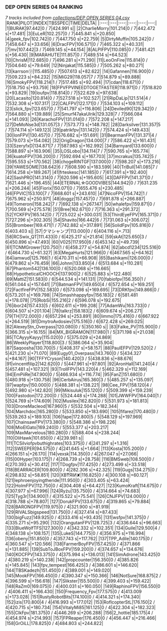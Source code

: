 ### DEP OPEN SERIES 04 RANKING
*7 tracks included from [collections/DEP OPEN SERIES 04.csv](/collections/DEP%20OPEN%20SERIES%2004.csv)*
|RANK|PILOT|INDEX|TBSSPEC|TIME|DELTA|
|:---:|:---|:---:|:---:|:---:|---:|
|1|BURAK|97.442|0 / 7|424.991 s||
|2|CharlieMorry|101.214|0 / 7|442.472 s|+17.481|
|3|EuLeR|102.257|0 / 7|445.841 s|+20.850|
|4|geek_fpv|102.742|0 / 7|447.750 s|+22.759|
|5|DirtyMuffin|105.242|0 / 7|458.647 s|+33.656|
|6|DracFPV|106.571|0 / 7|465.322 s|+40.331|
|7|mv|107.442|3 / 7|469.145 s|+44.154|
|8|ALPIFPV|110.085|0 / 7|481.421 s|+56.430|
|9|MARAHUTE|111.857|0 / 7|489.514 s|+64.523|
|10|ChrisM|112.685|0 / 7|496.281 s|+71.290|
|11|LeoOnFire|115.814|0 / 7|504.640 s|+79.649|
|12|Ninjakat|115.585|0 / 7|505.262 s|+80.271|
|13|karrson㋡|115.485|0 / 7|507.613 s|+82.622|
|14|Gafannen|116.900|0 / 7|509.223 s|+84.232|
|15|MiG29|118.057|7 / 7|514.879 s|+89.888|
|16|SmokyFPV|118.214|1 / 7|517.485 s|+92.494|
|17|cdan|118.671|0 / 7|518.750 s|+93.759|
|18|FPVFPVINEEDTOGETFASTER|118.971|0 / 7|518.820 s|+93.829|
|19|loufpv|118.814|0 / 7|522.629 s|+97.638|
|20|Lacasito|120.814|0 / 7|527.518 s|+102.527|
|21|RipDaLip|121.514|4 / 7|532.308 s|+107.317|
|22|CALFPV|122.171|0 / 7|534.103 s|+109.112|
|23|slick_fpv|123.657|0 / 7|541.797 s|+116.806|
|24|Deviled90|129.342|0 / 7|564.880 s|+139.889|
|25|Smurf47akaUlrik|129.328|7 / 7|566.084 s|+141.093|
|26|KarachoFPV|131.014|0 / 7|572.208 s|+147.217|
|27|DeMoNse3d|131.057|3 / 7|573.773 s|+148.782|
|28|Darksilver|131.357|5 / 7|574.114 s|+149.123|
|29|patrikfpv|131.142|0 / 7|574.424 s|+149.433|
|30|IonFPV|130.457|0 / 7|576.682 s|+151.691|
|31|BearmanFPV|131.371|4 / 7|579.073 s|+154.082|
|32|OrigDragon|134.000|7 / 7|586.422 s|+161.431|
|33|SzeryfxD|134.871|7 / 7|587.983 s|+162.992|
|34|Barnyard|133.600|0 / 7|588.897 s|+163.906|
|35|LOSLobo|134.114|7 / 7|590.765 s|+165.774|
|36|kuatoFPV|136.200|0 / 7|592.694 s|+167.703|
|37|mcrakus|135.742|5 / 7|595.553 s|+170.562|
|38|chogeRINTGF|137.000|0 / 7|598.207 s|+173.216|
|39|YAWESOME|138.642|6 / 7|608.590 s|+183.599|
|40|TriBull|141.085|7 / 7|614.258 s|+189.267|
|41|frteskesc|141.185|0 / 7|617.391 s|+192.400|
|42|SashPRO|141.314|0 / 7|620.596 s|+195.605|
|43|DAFFPV|141.371|0 / 7|621.446 s|+196.455|
|44|ETERNAL☆GOODVIBES|144.942|0 / 7|631.235 s|+206.244|
|45|Fiorix|150.071|0 / 7|655.476 s|+230.485|
|46|FPVlC|153.100|7 / 7|668.601 s|+243.610|
|47|NicoFPV|154.742|1 / 7|675.962 s|+250.971|
|48|doggz|157.457|0 / 7|691.878 s|+266.887|
|49|Tomeroni|158.242|7 / 7|692.138 s|+267.147|
|50|whalefpv|159.871|0 / 7|700.569 s|+275.578|
|51|Bree|162.671|0 / 7|716.363 s|+291.372|
|52|YCKFPV|165.142|0 / 7|725.022 s|+300.031|
|53|ThirdEyeFPV|165.371|0 / 7|727.296 s|+302.305|
|54|Shavito|166.442|6 / 7|731.063 s|+306.072|
|55|Brombeer|169.471|1 / 7|742.882 s|+317.891|
|56|SolidFpv|105.816|0 / 6|403.403 s||
|57|クマシャンプ|113.000|0 / 6|404.116 s|+.713|
|58|RCSwix_QT|111.433|0 / 6|425.217 s|+21.814|
|59|skAt|125.650|3 / 6|450.896 s|+47.493|
|60|V025|117.950|6 / 6|453.142 s|+49.739|
|61|TCNMGrower|120.750|1 / 6|458.277 s|+54.874|
|62|abcd1234|125.516|0 / 6|464.730 s|+61.327|
|63|MegaHurts|121.966|0 / 6|467.565 s|+64.162|
|64|iamwud|125.766|1 / 6|470.311 s|+66.908|
|65|Bashikami|126.000|0 / 6|479.862 s|+76.459|
|66|Johnn|133.850|4 / 6|513.684 s|+110.281|
|67|Phantom542|136.100|0 / 6|520.068 s|+116.665|
|68|HypotheticalCHOOCH|137.900|2 / 6|525.883 s|+122.480|
|69|MattiZ|151.583|0 / 6|544.534 s|+141.131|
|70|fabiofpv|156.350|1 / 6|561.044 s|+157.641|
|71|BatmanFPV|149.650|4 / 6|572.654 s|+169.251|
|72|FactfireFPV|152.583|0 / 6|573.098 s|+169.695|
|73|DRKfpv|149.866|0 / 6|573.201 s|+169.798|
|74|Smashhappyfpv|156.183|2 / 6|581.481 s|+178.078|
|75|RobSi|155.216|2 / 6|596.078 s|+192.675|
|76|ibor24|157.433|5 / 6|602.611 s|+199.208|
|77|AdamWu|163.733|0 / 6|604.507 s|+201.104|
|78|talkrz|158.183|2 / 6|609.674 s|+206.271|
|79|TH|172.000|0 / 6|657.294 s|+253.891|
|80|limmo|175.416|0 / 6|667.922 s|+264.519|
|81|DmytroAvdosiev|175.516|0 / 6|672.428 s|+269.025|
|82|AlexeyStn_Overpass|120.080|0 / 5|350.160 s||
|83|Falke_PV|115.900|0 / 5|366.315 s|+16.155|
|84|MX_BIGRAMON|117.980|1 / 5|371.198 s|+21.038|
|85|TCAyyyKayyy|115.020|0 / 5|375.029 s|+24.869|
|86|WeeklyPlayer1|118.800|3 / 5|386.064 s|+35.904|
|87|Saqoosha|130.700|5 / 5|408.317 s|+58.157|
|88|PaulEFPV|129.520|2 / 5|421.230 s|+71.070|
|89|Eugy01_Overpass|143.760|0 / 5|434.327 s|+84.167|
|90|TFFYCryson|140.420|3 / 5|438.836 s|+88.676|
|91|vincentfilip2|142.620|0 / 5|447.961 s|+97.801|
|92|AronHall|141.240|4 / 5|457.481 s|+107.321|
|93|TrollFPV|143.220|4 / 5|462.329 s|+112.169|
|94|EmPiiRe|147.900|0 / 5|466.934 s|+116.774|
|95|FanZ|151.680|0 / 5|480.918 s|+130.758|
|96|CerbAirus|165.360|3 / 5|485.257 s|+135.097|
|97|wapfpv|150.000|0 / 5|488.381 s|+138.221|
|98|Cee_FPV|158.120|4 / 5|492.980 s|+142.820|
|99|Mikisuluk|155.120|0 / 5|509.399 s|+159.239|
|100|Fastodon|172.200|0 / 5|524.448 s|+174.288|
|101|JWWFPV|164.040|1 / 5|524.769 s|+174.609|
|102|Musilex|162.820|0 / 5|531.973 s|+181.813|
|103|DroneMacleod|167.960|5 / 5|532.504 s|+182.344|
|104|Marchdoc|165.280|0 / 5|533.850 s|+183.690|
|105|fifarez|170.480|0 / 5|539.263 s|+189.103|
|106|fape|172.800|5 / 5|548.129 s|+197.969|
|107|ChainsawFPV|173.380|0 / 5|548.386 s|+198.226|
|108|MioElGato|169.240|0 / 5|553.377 s|+203.217|
|109|MaxMarvelous|180.280|0 / 5|588.404 s|+238.244|
|110|OliHawk|101.650|0 / 4|239.981 s||
|111|TCSilviofpvbuthighrates|103.375|0 / 4|241.297 s|+1.316|
|112|SWEEPER|94.575|0 / 4|241.645 s|+1.664|
|113|Kosta|105.200|0 / 4|266.151 s|+26.170|
|114|vexsk|114.350|0 / 4|267.047 s|+27.066|
|115|00Hyper|103.175|1 / 4|268.739 s|+28.758|
|116|BMSweb|108.500|0 / 4|270.393 s|+30.412|
|117|TDogfpv|117.425|0 / 4|273.499 s|+33.518|
|118|BEARRACER|109.800|0 / 4|282.306 s|+42.325|
|119|Gugs|134.275|0 / 4|298.832 s|+58.851|
|120|XB₸ЯIИ✘|116.825|0 / 4|300.108 s|+60.127|
|121|lephroenjoyingtheride|111.950|0 / 4|303.405 s|+63.424|
|122|HolmFPV|112.750|0 / 4|304.408 s|+64.427|
|123|KumoKraft|114.675|0 / 4|307.977 s|+67.996|
|124|Ryżu|135.750|0 / 4|314.664 s|+74.683|
|125|Tyg3r|134.900|1 / 4|315.522 s|+75.541|
|126|CNJFPV|124.000|0 / 4|318.788 s|+78.807|
|127|DorukFPV|133.675|0 / 4|319.865 s|+79.884|
|128|BARONGFPV|119.975|0 / 4|321.900 s|+81.919|
|129|RIVALSbigspeed|131.750|0 / 4|327.414 s|+87.433|
|130|bigFuzz|149.925|0 / 4|333.416 s|+93.435|
|131|wsfpv|141.375|0 / 4|335.271 s|+95.290|
|132|OrangutanFPV|128.725|3 / 4|336.644 s|+96.663|
|133|BlueWolfTFS|127.300|0 / 4|342.332 s|+102.351|
|134|Guile|129.500|4 / 4|348.138 s|+108.157|
|135|LukeS|144.775|0 / 4|356.975 s|+116.994|
|136|obeny|151.850|0 / 4|357.743 s|+117.762|
|137|TPP_Adile|140.175|0 / 4|360.547 s|+120.566|
|138|FarmerBoyFPV|157.425|0 / 4|371.866 s|+131.885|
|139|SubToJBoxFPV|159.200|0 / 4|374.657 s|+134.676|
|140|KOCFPV|143.375|0 / 4|375.994 s|+136.013|
|141|SimAdrone|143.425|0 / 4|380.219 s|+140.238|
|142|propcounter|156.350|0 / 4|385.826 s|+145.845|
|143|fpv_tempest|166.425|3 / 4|386.601 s|+146.620|
|144|TBSKadezh|151.450|0 / 4|389.001 s|+149.020|
|145|MookFPV|166.450|0 / 4|390.347 s|+150.366|
|146|NotSure|168.875|2 / 4|396.599 s|+156.618|
|147|Slikster|155.500|0 / 4|399.403 s|+159.422|
|148|RaZm0|169.075|0 / 4|400.031 s|+160.050|
|149|RaphinoFPV|156.550|0 / 4|406.411 s|+166.430|
|150|Frequency_Fpv|177.575|0 / 4|413.009 s|+173.028|
|151|RustyRobotBits|174.100|0 / 4|414.321 s|+174.340|
|152|izis|170.800|4 / 4|416.993 s|+177.012|
|153|RoflcopterStL|176.150|2 / 4|420.715 s|+180.734|
|154|VitalyMi85|161.125|0 / 4|422.304 s|+182.323|
|155|ClkFpv|181.375|0 / 4|446.269 s|+206.288|
|156|2_hottie|185.175|4 / 4|454.974 s|+214.993|
|157|FPReaper|176.450|0 / 4|456.447 s|+216.466|
|158|GrOiLL|178.825|0 / 4|484.803 s|+244.822|
